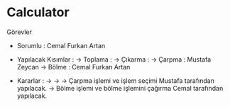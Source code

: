 ﻿# Calculator
Görevler

- Sorumlu : Cemal Furkan Artan

- Yapılacak Kısımlar : 
  -> Toplama  : 
  -> Çıkarma  : 
  -> Çarpma   : Mustafa Zeycan
  -> Bölme    : Cemal Furkan Artan
  
- Kararlar :
->
->
->  Çarpma işlemi ve işlem seçimi Mustafa tarafından yapılacak.
->  Bölme işlemi ve bölme işlemini çağırma Cemal tarafından yapılacak.
